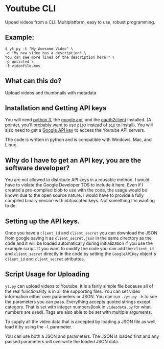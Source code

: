 # Youtube CLI
Upoad videos from a CLI. Multiplatform, easy to use, robust programming.

## Example:

    $ yt.py -t "My Awesome Video" \
    -d "My new video has a description! \
    You can see more lines of the description here!" \
    -p unlisted \
    -f videofile.mov


## What can this do?
Upload videos and thumbnails with metadata


## Installation and Getting API keys
You will need [python 3](https://www.python.org/downloads/), the [google api](https://developers.google.com/api-client-library/python/start/installation),
and the [oauth2client](https://oauth2client.readthedocs.io/en/latest/)
installed. (A pointer, you'll probably want to use `pip3` instead of `pip` to
install). You will also need to get a [Google API key](https://support.google.com/googleapi/answer/6158862)
to access the Youtube API servers.

The code is written in python and is compatible with Windows, Mac, and Linux.


## Why do I have to get an API key, you are the software developer?
You are not allowed to distribute API keys in a reusable method. I would have to
violate the Google Developer TOS to include it here. Even if I created a
pre-compiled blob to use with the code, the usage would be known due to the
open source nature. I would have to provide a fully compiled binary version
with obfuscated keys. Not something I'm wanting to do.


## Setting up the API keys.
Once you have a `client_id` and `client_secret` you can  download the JSON from
google saving it as `client_secret.json` in the same directory as the code and
it will be loaded automatically during initialization if you use the example
script. If you want to modify the code you can add the `client_id` and
`client_secret` directly in the code by setting the `GoogleAPIKey` object's
`client_id` and `client_secret` atributtes.


## Script Usage for Uploading
`yt.py` can upload videos to Youtube. It is a fairly simple file because all
of the real functionality is in all the supporting files. You can set video
information either over parameters or JSON. You can run `./yt.py -h` to see the
parameters you can pass. Everything accepts quoted strings except category.
That is set with integer numbers(look in `videodata.py` for what numbers are
used). Tags are also able to be set with multiple arguments.

To supply all the video data that is accepted by loading a JSON file
as well, load it by using the `-l` parameter.

You can use both a JSON and parameters. The JSON is loaded first and any passed
parameters will overwrite the loaded JSON data.

